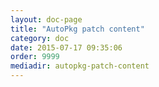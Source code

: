 ```yaml
---
layout: doc-page
title: "AutoPkg patch content"
category: doc
date: 2015-07-17 09:35:06
order: 9999
mediadir: autopkg-patch-content
---
```



